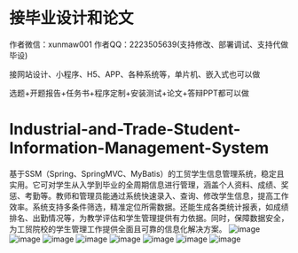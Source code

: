 # 接毕业设计和论文
作者微信：xunmaw001  作者QQ：2223505639(支持修改、部署调试、支持代做毕设)

接网站设计、小程序、H5、APP、各种系统等，单片机、嵌入式也可以做

选题+开题报告+任务书+程序定制+安装测试+论文+答辩PPT都可以做
# Industrial-and-Trade-Student-Information-Management-System
基于SSM（Spring、SpringMVC、MyBatis）的工贸学生信息管理系统，稳定且实用。它可对学生从入学到毕业的全周期信息进行管理，涵盖个人资料、成绩、奖惩、考勤等。教师和管理员能通过系统快速录入、查询、修改学生信息，提高工作效率。系统支持多条件筛选，精准定位所需数据。还能生成各类统计报表，如成绩排名、出勤情况等，为教学评估和学生管理提供有力依据。同时，保障数据安全，为工贸院校的学生管理工作提供全面且可靠的信息化解决方案。 
![image](https://github.com/user-attachments/assets/a02ae862-180f-4c6a-8f7c-39c69f71fcca)
![image](https://github.com/user-attachments/assets/c7f167ab-c60d-4248-aac0-a547005bbc97)
![image](https://github.com/user-attachments/assets/bd6397d2-11d4-4521-b725-29cbb5b1f7c0)
![image](https://github.com/user-attachments/assets/35594dd5-95b4-4f54-9d70-4a63bf10097e)
![image](https://github.com/user-attachments/assets/a374ef07-efc2-4a59-80e8-a750cfd27933)
![image](https://github.com/user-attachments/assets/d5902e6a-7e65-47c5-9c72-b7245b7841e0)
![image](https://github.com/user-attachments/assets/7b9fe5ad-2732-4444-8544-e67b944bc655)
![image](https://github.com/user-attachments/assets/fadf17e3-a994-470a-b461-136fda1bcf51)
